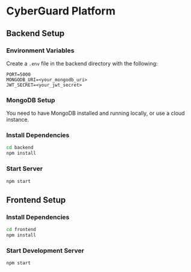 # CyberGuard Platform

## Backend Setup

### Environment Variables
Create a `.env` file in the backend directory with the following:
```env
PORT=5000
MONGODB_URI=<your_mongodb_uri>
JWT_SECRET=<your_jwt_secret>
```

### MongoDB Setup
You need to have MongoDB installed and running locally, or use a cloud instance.

### Install Dependencies
```bash
cd backend
npm install
```

### Start Server
```bash
npm start
```

## Frontend Setup

### Install Dependencies
```bash
cd frontend
npm install
```

### Start Development Server
```bash
npm start
```
